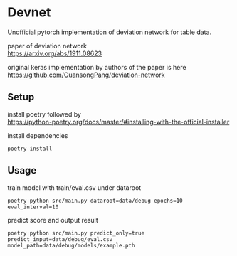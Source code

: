 # Devnet
Unofficial pytorch implementation of deviation network for table data.

paper of deviation network  
https://arxiv.org/abs/1911.08623

original keras implementation by authors of the paper is here  
https://github.com/GuansongPang/deviation-network

## Setup
install poetry followed by  
https://python-poetry.org/docs/master/#installing-with-the-official-installer

install dependencies
```
poetry install
```

## Usage
train model with train/eval.csv under dataroot
```
poetry python src/main.py dataroot=data/debug epochs=10 eval_interval=10
```

predict score and output result
```
poetry python src/main.py predict_only=true predict_input=data/debug/eval.csv model_path=data/debug/models/example.pth
```
